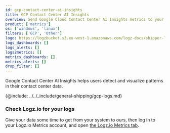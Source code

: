 ```yaml
---
id: gcp-contact-center-ai-insights
title: GCP Contact Center AI Insights
overview: Send Google Cloud Contact Center AI Insights metrics to your Logz.io account.
product: ['metrics']
os: ['windows', 'linux']
filters: ['GCP', 'Other']
logo: https://logzbucket.s3.eu-west-1.amazonaws.com/logz-docs/shipper-logos/gcpai.png
logs_dashboards: []
logs_alerts: []
logs2metrics: []
metrics_dashboards: []
metrics_alerts: []
drop_filter: []
---
```




Google Contact Center AI Insights helps users detect and visualize patterns in their contact center data. 


{@include: ../../_include/general-shipping/gcp-logs.md}  


### Check Logz.io for your logs

Give your data some time to get from your system to ours, then log in to your Logz.io Metrics account, and open [the Logz.io Metrics tab](https://app.logz.io/#/dashboard/metrics/).
